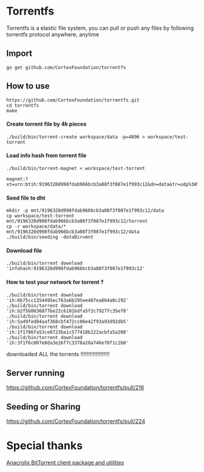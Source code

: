# Torrentfs

Torrentfs is a elastic file system, you can pull or push any files by following torrentfs protocol anywhere, anytime

## Import
```
go get github.com/CortexFoundation/torrentfs
```
## How to use
```
https://github.com/CortexFoundation/torrentfs.git
cd torrentfs
make
```
#### Create torrent file by 4k pieces
```
./build/bin/torrent-create workspace/data -p=4096 > workspace/test-torrent
```
#### Load info hash from torrent file
```
./build/bin/torrent-magnet < workspace/test-torrent
```
```
magnet:?xt=urn:btih:9196320d998fdab966bcb3a08f3f087e1f993c12&dn=data&tr=udp%3A%2F%2Ftracker.cortexlabs.ai%3A5008
```
#### Seed file to dht
```
mkdir -p mnt/9196320d998fdab966bcb3a08f3f087e1f993c12/data
cp workspace/test-torrent mnt/9196320d998fdab966bcb3a08f3f087e1f993c12/torrent
cp -r workspace/data/* mnt/9196320d998fdab966bcb3a08f3f087e1f993c12/data
./build/bin/seeding -dataDir=mnt
```
#### Download file
```
./build/bin/torrent download 'infohash:9196320d998fdab966bcb3a08f3f087e1f993c12'
```
#### How to test your network for torrent ?
```
./build/bin/torrent download 'ih:6b75cc1354495ec763a6b295ee407ea864a0c292'
./build/bin/torrent download 'ih:b2f5b0036877be22c6101bdfa5f2c7927fc35ef8'
./build/bin/torrent download 'ih:5a49fed84aaf368cbf472cc06e42f93a93d92db5'
./build/bin/torrent download 'ih:1f1706fa53ce0723ba1c577418b222acbfa5a200'
./build/bin/torrent download 'ih:3f1f6c007e8da3e16f7c3378a20a746e70f1c2b0'
```
downloaded ALL the torrents !!!!!!!!!!!!!!!!!!!
## Server running
https://github.com/CortexFoundation/torrentfs/pull/216
## Seeding or Sharing
https://github.com/CortexFoundation/torrentfs/pull/224
# Special thanks

[Anacrolix BitTorrent client package and utilities](https://github.com/anacrolix/torrent)
